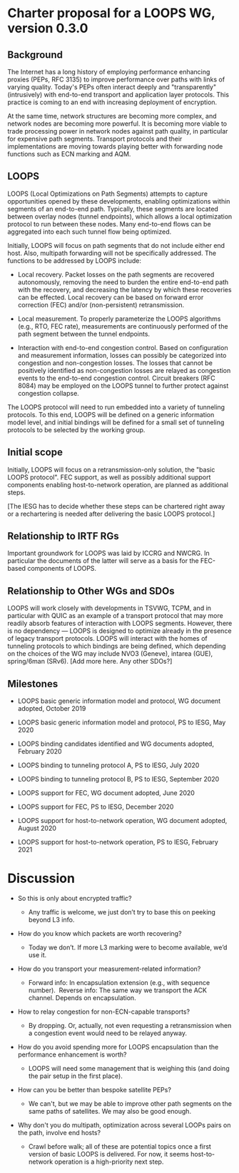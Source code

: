 # Charter proposal for a LOOPS WG, version 0.3.0

## Background

The Internet has a long history of employing performance enhancing
proxies (PEPs, RFC 3135) to improve performance over paths with links
of varying quality.  Today's PEPs often interact deeply and
"transparently" (intrusively) with end-to-end transport and
application layer protocols.  This practice is coming to an end with
increasing deployment of encryption.

At the same time, network structures are becoming more complex, and
network nodes are becoming more powerful.  It is becoming more viable
to trade processing power in network nodes against path quality, in
particular for expensive path segments.  Transport protocols and their
implementations are moving towards playing better with forwarding node
functions such as ECN marking and AQM.

## LOOPS

LOOPS (Local Optimizations on Path Segments) attempts to capture
opportunities opened by these developments, enabling optimizations
within segments of an end-to-end path.  Typically, these segments are
located between overlay nodes (tunnel endpoints), which allows a local
optimization protocol to run between these nodes.  Many end-to-end
flows can be aggregated into each such tunnel flow being optimized.

Initially, LOOPS will focus on path segments that do not include
either end host.  Also, multipath forwarding will not be specifically
addressed.  The functions to be addressed by LOOPS include:

* Local recovery.  Packet losses on the path segments are recovered
  autonomously, removing the need to burden the entire end-to-end path
  with the recovery, and decreasing the latency by which these
  recoveries can be effected.  Local recovery can be based on forward
  error correction (FEC) and/or (non-persistent) retransmission.

* Local measurement.  To properly parameterize the LOOPS algorithms
  (e.g., RTO, FEC rate), measurements are continuously performed of
  the path segment between the tunnel endpoints.

* Interaction with end-to-end congestion control.  Based on
  configuration and measurement information, losses can possibly be
  categorized into congestion and non-congestion losses.  The losses
  that cannot be positively identified as non-congestion losses are
  relayed as congestion events to the end-to-end congestion control.
  Circuit breakers (RFC 8084) may be employed on the LOOPS tunnel to
  further protect against congestion collapse.

The LOOPS protocol will need to run embedded into a variety of
tunneling protocols.  To this end, LOOPS will be defined on a generic
information model level, and initial bindings will be defined for a
small set of tunneling protocols to be selected by the working group.

## Initial scope

Initially, LOOPS will focus on a retransmission-only solution, the
"basic LOOPS protocol".  FEC support, as well as possibly additional
support components enabling host-to-network operation, are planned as
additional steps.

\[The IESG has to decide whether these steps can be chartered right
away or a rechartering is needed after delivering the basic LOOPS
protocol.]

## Relationship to IRTF RGs

Important groundwork for LOOPS was laid by ICCRG and NWCRG.  In
particular the documents of the latter will serve as a basis for the
FEC-based components of LOOPS.

## Relationship to Other WGs and SDOs

LOOPS will work closely with developments in TSVWG, TCPM, and in
particular with QUIC as an example of a transport protocol that may
more readily absorb features of interaction with LOOPS segments.
However, there is no dependency — LOOPS is designed to optimize
already in the presence of legacy transport protocols.
LOOPS will interact with the homes of tunneling protocols to which
bindings are being defined, which depending on the choices of the WG
may include NVO3 (Geneve), intarea (GUE), spring/6man (SRv6).
\[Add more here.  Any other SDOs?]

## Milestones

* LOOPS basic generic information model and protocol, WG document adopted,
  October 2019
* LOOPS basic generic information model and protocol, PS to IESG, May 2020
* LOOPS binding candidates identified and WG documents adopted,
  February 2020
* LOOPS binding to tunneling protocol A, PS to IESG, July 2020
* LOOPS binding to tunneling protocol B, PS to IESG, September 2020

* LOOPS support for FEC, WG document adopted, June 2020
* LOOPS support for FEC, PS to IESG, December 2020

* LOOPS support for host-to-network operation, WG document adopted,
  August 2020
* LOOPS support for host-to-network operation, PS to IESG,
  February 2021

# Discussion

* So this is only about encrypted traffic?
  * Any traffic is welcome, we just don’t try to base this on peeking
    beyond L3 info.

* How do you know which packets are worth recovering?
  * Today we don’t.  If more L3 marking were to become available, we’d
    use it.

* How do you transport your measurement-related information?
  * Forward info: In encapsulation extension (e.g., with sequence
    number).   Reverse info: The same way we transport the ACK
    channel.  Depends on encapsulation.

* How to relay congestion for non-ECN-capable transports?
  * By dropping.  Or, actually, not even requesting a retransmission when
    a congestion event would need to be relayed anyway.

* How do you avoid spending more for LOOPS encapsulation than the
  performance enhancement is worth?
  * LOOPS will need some management that is weighing this (and doing
    the pair setup in the first place).

* How can you be better than bespoke satellite PEPs?
  * We can't, but we may be able to improve other path segments on the
    same paths of satellites.  We may also be good enough.

* Why don't you do multipath, optimization across several LOOPs pairs
  on the path, involve end hosts?
  * Crawl before walk; all of these are potential topics once a first
    version of basic LOOPS is delivered.  For now, it seems
    host-to-network operation is a high-priority next step.

